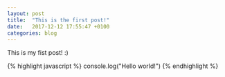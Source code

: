 ```yaml
---
layout: post
title:  "This is the first post!"
date:   2017-12-12 17:55:47 +0100
categories: blog
---
```

This is my fist post! :)


{% highlight javascript %}
console.log("Hello world!")
{% endhighlight %}

